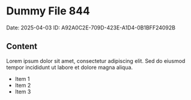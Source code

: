 # Dummy File 844

Date: 2025-04-03
ID: A92A0C2E-709D-423E-A1D4-0B1BFF24092B

## Content

Lorem ipsum dolor sit amet, consectetur adipiscing elit.
Sed do eiusmod tempor incididunt ut labore et dolore magna aliqua.

* Item 1
* Item 2
* Item 3
